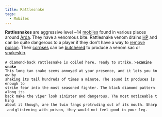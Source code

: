 ```yaml
---
title: Rattlesnake
tags:
  - Mobiles
---
```

**Rattlesnakes** are aggressive level ~14 [mobiles](mobile "wikilink")
found in various places around [Arda](Arda "wikilink"). They have a
venomous bite. Rattlesnake venom drains [HP](hit_points "wikilink") and
can be quite dangerous to a player if they don't have a way to [remove
poison](Remove_Poison "wikilink"). Their [corpses](corpse "wikilink")
can be [butchered](butcher "wikilink") to produce a venom sac or
[snakeskin](long_and_scaly_snakeskin "wikilink").

`A diamond-back rattlesnake is coiled here, ready to strike.`
`>`**`examine snake`**
`This long tan snake seems annoyed at your presence, and it lets you know by`
`shaking its tail hundreds of times a minute. The sound it produces is enough to`
`strike fear into the most seasoned fighter. The black diamond pattern along its`
`back make the viper look sinister and dangerous. The most noticeable thing`
`about it though, are the twin fangs protruding out of its mouth. Sharp and`
`glistening with poison, they would not feel good in your leg.`
